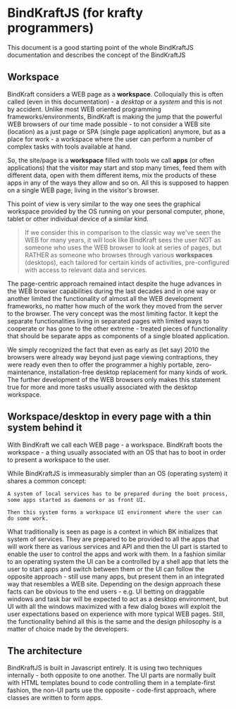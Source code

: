 # BindKraftJS (for krafty programmers)

This document is a good starting point of the whole BindKraftJS documentation and describes the concept of the BindKraftJS

## Workspace

BindKraft considers a WEB page as a **workspace**. Colloquially this is often called (even in this documentation) - a _desktop_ or a _system_ and this is not by accident. Unlike most WEB oriented programming frameworks/environments, BindKraft is making the jump that the powerful WEB browsers of our time made possible - to not consider a WEB site (location) as a just page or SPA (single page application) anymore, but as a place for work - a workspace where the user can perform a number of complex tasks with tools available at hand. 

So, the site/page is a **workspace** filled with tools we call **apps** (or often applications) that the visitor may start and stop many times, feed them with different data, open with them different items, mix the products of these apps in any of the ways they allow and so on. All this is supposed to happen on a single WEB page, living in the visitor's browser.

This point of view is very similar to the way one sees the graphical workspace provided by the OS running on your personal computer, phone, tablet or other individual device of a similar kind. 

>If we consider this in comparison to the classic way we've seen the WEB for many years, it will look like BindKraft sees the user NOT as someone who uses the WEB browser to look at series of pages, but RATHER as someone who browses through various **workspaces** (desktops), each tailored for certain kinds of activities, pre-configured with access to relevant data and services.

The page-centric approach remained intact despite the huge advances in the WEB browser capabilities during the last decades and in one way or another limited the functionality of almost all the WEB development frameworks, no matter how much of the work they moved from the server to the browser. The very concept was the most limiting factor. It kept the separate functionalities living in separated pages with limited ways to cooperate or has gone to the other extreme - treated pieces of functionality that should be separate apps as components of a single bloated application. 

We simply recognized the fact that even as early as (let say) 2010 the browsers were already way beyond just page viewing contraptions, they were ready even then to offer the programmer a highly portable, zero-maintenance, installation-free desktop replacement for many kinds of work. The further development of the WEB browsers only makes this statement true for more and more tasks usually associated with the desktop workspace.

## Workspace/desktop in every page with a thin system behind it

With BindKraft we call each WEB page - a workspace. BindKraft boots the workspace - a thing usually associated with an OS that has to boot in order to present a workspace to the user.

While BindKraftJS is immeasurably simpler than an OS (operating system) it shares a common concept:

    A system of local services has to be prepared during the boot process, some apps started as daemons or as front UI.

    Then this system forms a workspace UI environment where the user can do some work.

What traditionally is seen as page is a context in which BK initializes that system of services. They are prepared to be provided to all the apps that will work there as various services and API and then the UI part is started to enable the user to control the apps and work with them. In a fashion similar to an operating system the UI can be a controlled by a shell app that lets the user to start apps and switch between them or the UI can follow the opposite approach - still use many apps, but present them in an integrated way that resembles a WEB site. Depending on the design approach these facts can be obvious to the end users - e.g. UI betting on draggable windows and task bar will be expected to act as a desktop environment, but UI with all the windows maximized with a few dialog boxes will exploit the user expectations based on experience with more typical WEB pages. Still, the functionality behind all this is the same and the design philosophy is a matter of choice made by the developers.

## The architecture

BindKraftJS is built in Javascript entirely. It is using two techniques internally - both opposite to one another. The UI parts are normally built with HTML templates bound to code controlling them in a template-first fashion, the non-UI parts use the opposite - code-first approach, where classes are written to form apps. 


